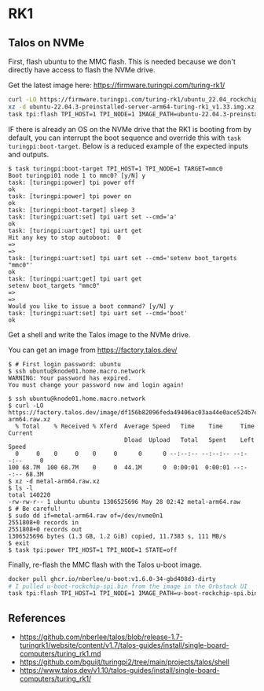 # RK1

## Talos on NVMe

First, flash ubuntu to the MMC flash. This is needed because we don't directly have access to flash the NVMe drive.

Get the latest image here: https://firmware.turingpi.com/turing-rk1/

```sh
curl -LO https://firmware.turingpi.com/turing-rk1/ubuntu_22.04_rockchip_linux/v1.33/ubuntu-22.04.3-preinstalled-server-arm64-turing-rk1_v1.33.img.xz
xz -d ubuntu-22.04.3-preinstalled-server-arm64-turing-rk1_v1.33.img.xz
task tpi:flash TPI_HOST=1 TPI_NODE=1 IMAGE_PATH=ubuntu-22.04.3-preinstalled-server-arm64-turing-rk1_v1.33.img
```

IF there is already an OS on the NVMe drive that the RK1 is booting from by default, you can interrupt the boot sequence and override this with `task turingpi:boot-target`. Below is a reduced example of the expected inputs and outputs.

```console
$ task turingpi:boot-target TPI_HOST=1 TPI_NODE=1 TARGET=mmc0
Boot turingpi01 node 1 to mmc0? [y/N] y
task: [turingpi:power] tpi power off
ok
task: [turingpi:power] tpi power on
ok
task: [turingpi:boot-target] sleep 3
task: [turingpi:uart:set] tpi uart set --cmd='a'
ok
task: [turingpi:uart:get] tpi uart get
Hit any key to stop autoboot:  0
=>
=>
task: [turingpi:uart:set] tpi uart set --cmd='setenv boot_targets "mmc0"'
ok
task: [turingpi:uart:get] tpi uart get
setenv boot_targets "mmc0"
=>
=>
Would you like to issue a boot command? [y/N] y
task: [turingpi:uart:set] tpi uart set --cmd='boot'
ok
```

Get a shell and write the Talos image to the NVMe drive.

You can get an image from <https://factory.talos.dev/>

```console
$ # First login password: ubuntu
$ ssh ubuntu@knode01.home.macro.network
WARNING: Your password has expired.
You must change your password now and login again!

$ ssh ubuntu@knode01.home.macro.network
$ curl -LO https://factory.talos.dev/image/df156b82096feda49406ac03aa44e0ace524b7efe4e1f0e144a1e1ae3930f1c0/v1.9.5/metal-arm64.raw.xz
  % Total    % Received % Xferd  Average Speed   Time    Time     Time  Current
                                 Dload  Upload   Total   Spent    Left  Speed
  0     0    0     0    0     0      0      0 --:--:-- --:--:-- --:--:--     0
100 68.7M  100 68.7M    0     0  44.1M      0  0:00:01  0:00:01 --:--:-- 68.3M
$ xz -d metal-arm64.raw.xz
$ ls -l
total 140220
-rw-rw-r-- 1 ubuntu ubuntu 1306525696 May 28 02:42 metal-arm64.raw
$ # Be careful!
$ sudo dd if=metal-arm64.raw of=/dev/nvme0n1
2551808+0 records in
2551808+0 records out
1306525696 bytes (1.3 GB, 1.2 GiB) copied, 11.7383 s, 111 MB/s
$ exit
$ task tpi:power TPI_HOST=1 TPI_NODE=1 STATE=off
```

Finally, re-flash the MMC flash with the Talos u-boot image.

```sh
docker pull ghcr.io/nberlee/u-boot:v1.6.0-34-gbd408d3-dirty
# I pulled u-boot-rockchip-spi.bin from the image in the Orbstack UI
task tpi:flash TPI_HOST=1 TPI_NODE=1 IMAGE_PATH=u-boot-rockchip-spi.bin
```

## References

- https://github.com/nberlee/talos/blob/release-1.7-turingrk1/website/content/v1.7/talos-guides/install/single-board-computers/turing_rk1.md
- https://github.com/bguijt/turingpi2/tree/main/projects/talos/shell
- https://www.talos.dev/v1.10/talos-guides/install/single-board-computers/turing_rk1/
